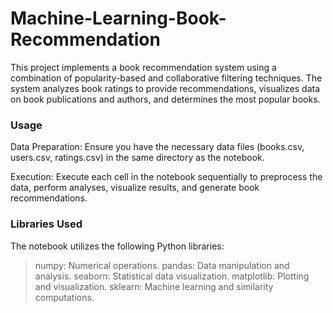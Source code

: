 # Machine-Learning-Book-Recommendation

This project implements a book recommendation system using a combination of popularity-based and collaborative filtering techniques. The system analyzes book ratings to provide recommendations, visualizes data on book publications and authors, and determines the most popular books.

### Usage
Data Preparation: Ensure you have the necessary data files (books.csv, users.csv, ratings.csv) in the same directory as the notebook.

Execution: Execute each cell in the notebook sequentially to preprocess the data, perform analyses, visualize results, and generate book recommendations.

### Libraries Used
The notebook utilizes the following Python libraries:

> numpy: Numerical operations.
> pandas: Data manipulation and analysis.
> seaborn: Statistical data visualization.
> matplotlib: Plotting and visualization.
> sklearn: Machine learning and similarity computations.
